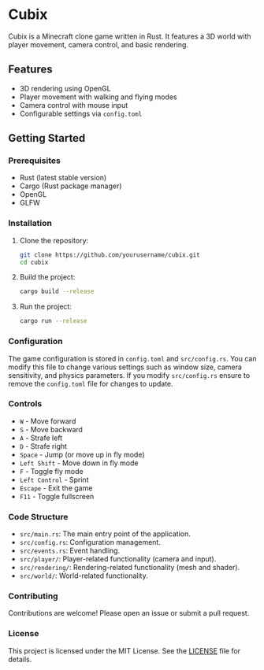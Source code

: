 # Cubix

Cubix is a Minecraft clone game written in Rust. It features a 3D world with player movement, camera control, and basic rendering.

## Features

- 3D rendering using OpenGL
- Player movement with walking and flying modes
- Camera control with mouse input
- Configurable settings via `config.toml`

## Getting Started

### Prerequisites

- Rust (latest stable version)
- Cargo (Rust package manager)
- OpenGL
- GLFW

### Installation

1. Clone the repository:

    ```sh
    git clone https://github.com/yourusername/cubix.git
    cd cubix
    ```

2. Build the project:

    ```sh
    cargo build --release
    ```

3. Run the project:

    ```sh
    cargo run --release
    ```

### Configuration

The game configuration is stored in `config.toml` and `src/config.rs`. You can modify this file to change various settings such as window size, camera sensitivity, and physics parameters. If you modify `src/config.rs` ensure to remove the `config.toml` file for changes to update.

### Controls

- `W` - Move forward
- `S` - Move backward
- `A` - Strafe left
- `D` - Strafe right
- `Space` - Jump (or move up in fly mode)
- `Left Shift` - Move down in fly mode
- `F` - Toggle fly mode
- `Left Control` - Sprint
- `Escape` - Exit the game
- `F11` - Toggle fullscreen

### Code Structure

- `src/main.rs`: The main entry point of the application.
- `src/config.rs`: Configuration management.
- `src/events.rs`: Event handling.
- `src/player/`: Player-related functionality (camera and input).
- `src/rendering/`: Rendering-related functionality (mesh and shader).
- `src/world/`: World-related functionality.

### Contributing

Contributions are welcome! Please open an issue or submit a pull request.

### License

This project is licensed under the MIT License. See the [LICENSE](LICENSE) file for details.
